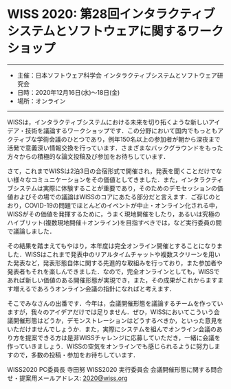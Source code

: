 # WISS 2020: 第28回インタラクティブシステムとソフトウェアに関するワークショップ

----

- 主催：日本ソフトウェア科学会 インタラクティブシステムとソフトウェア研究会
- 日時：2020年12月16日(水)～18日(金)
- 場所：オンライン

----

WISSは，インタラクティブシステムにおける未来を切り拓くような新しいアイデア・技術を議論するワークショップです．この分野において国内でもっともアクティブな学術会議のひとつであり，例年150名以上の参加者が朝から深夜まで活発で意義深い情報交換を行っています．さまざまなバックグラウンドをもった方々からの積極的な論文投稿及び参加をお待ちしています．

さて，これまでWISSは2泊3日の合宿形式で開催され，発表を聞くことだけでない様々なコミュニケーションをその価値としてきました．また，インタラクティブシステムは実際に体験することが重要であり，そのためのデモセッションの価値およびその場での議論はWISSのコアにあたる部分だと言えます．ご存じのとおり，COVID-19の問題でほとんどのイベントが中止・オンライン化される中，WISSがその価値を発揮するために，うまく現地開催をしたり，あるいは究極のハイブリット(複数現地開催＋オンライン)を目指すべきでは，など実行委員の間で議論しました．

その結果を踏まえてもやはり，本年度は完全オンライン開催とすることになりました．WISSはこれまで発表中のリアルタイムチャットや複数スクリーンを用いた発表など，発表形態自体に関する先進的な取組みを行っており，また参加者や発表者もそれを楽しんできました．なので，完全オンラインとしても，WISSであれば新しい価値のある開催形態が実現でき，また，その成果がこれからますます増えるであろうオンライン会議の指針になればと考えます．

そこでみなさんの出番です．今年は，会議開催形態を議論するチームを作っていますが，我々のアイデアだけでは足りません．ぜひ，WISSにおいてこういう会議開催形態はどうか，デモンストレーションはどうするべきか，といった意見をいただけませんでしょうか．また，実際にシステムを組んでオンライン会議のあり方を提案できる方は是非WISSチャレンジに応募していただき，一緒に会議を作っていきましょう．WISSの空気をオンラインでも感じられるように努力しますので，多数の投稿・参加をお待ちしています．

WISS2020 PC委員長 寺田努
WISS2020 実行委員会
会議開催形態に関する問合せ・提案用メールアドレス: 2020@wiss.org

